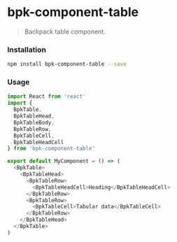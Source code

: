 # bpk-component-table

> Backpack table component.

### Installation

```sh
npm install bpk-component-table --save
```

### Usage

```js
import React from 'react'
import {
  BpkTable,
  BpkTableHead,
  BpkTableBody,
  BpkTableRow,
  BpkTableCell,
  BpkTableHeadCell
} from 'bpk-component-table'

export default MyComponent = () => (
  <BpkTable>
    <BpkTableHead>
      <BpkTableRow>
        <BpkTableHeadCell>Heading</BpkTableHeadCell>
      </BpkTableRow>
      <BpkTableRow>
        <BpkTableCell>Tabular data</BpkTableCell>
      </BpkTableRow>
    </BpkTableHead>
  </BpkTable>
)
```
